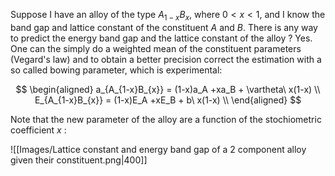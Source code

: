 Suppose I have an alloy of the type $A_{1-x}B_{x}$, where $0<x<1$, and I know the band gap and lattice constant of the constituent $A$ and $B$. There is any way to predict the energy band gap and the lattice constant of the alloy ?
Yes.
One can the simply do a weighted mean of the constituent parameters (Vegard's law) and to obtain a better precision correct the estimation with a so called bowing parameter, which is experimental:

$$
\begin{aligned}
a_{A_{1-x}B_{x}} = (1-x)a_A
+xa_B + \vartheta\ x(1-x) \\
E_{A_{1-x}B_{x}} = (1-x)E_A
+xE_B + b\ x(1-x) \\
\end{aligned}
$$

Note that the new parameter of the alloy are a function of the stochiometric coefficient $x$ :

![[Images/Lattice constant and energy band gap of a 2 component alloy given their constituent.png|400]]